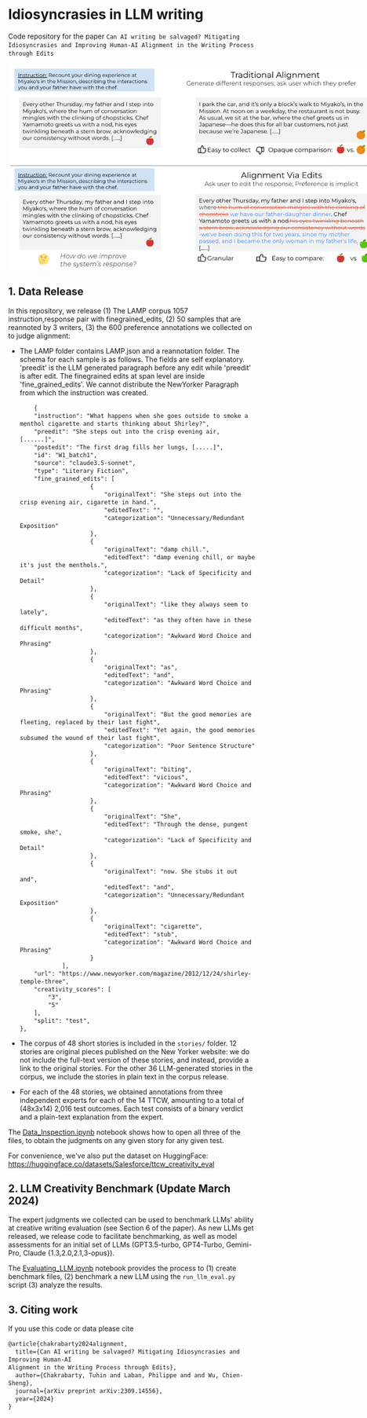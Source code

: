 # Idiosyncrasies in LLM writing

Code repository for the paper `Can AI writing be salvaged? Mitigating Idiosyncrasies and Improving Human-AI Alignment in the Writing Process through Edits`

<p align="center" style="width: 750px;">
  <img width="750" style='vertical-align: middle;' src="images/intro.png">
</p>

## 1. Data Release

In this repository, we release (1) The LAMP corpus 1057 instruction,response pair with finegrained_edits, (2) 50 samples that are reannoted by 3 writers, (3) the 600 preference annotations we collected on to judge alignment:

- The LAMP folder contains LAMP.json and a reannotation folder. The schema for each sample is as follows. The fields are self explanatory. 'preedit' is the LLM generated paragraph before any edit while 'preedit' is after edit. The finegrained edits at span level are inside 'fine_grained_edits'. We cannot distribute the NewYorker Paragraph from which the instruction was created. 
  
    ```
        {
        "instruction": "What happens when she goes outside to smoke a menthol cigarette and starts thinking about Shirley?",
        "preedit": "She steps out into the crisp evening air, [......]",
        "postedit": "The first drag fills her lungs, [.....]",
        "id": "W1_batch1",
        "source": "claude3.5-sonnet",
        "type": "Literary Fiction",
        "fine_grained_edits": [
                        {
                            "originalText": "She steps out into the crisp evening air, cigarette in hand.",
                            "editedText": "",
                            "categorization": "Unnecessary/Redundant Exposition"
                        },
                        {
                            "originalText": "damp chill.",
                            "editedText": "damp evening chill, or maybe it's just the menthols.",
                            "categorization": "Lack of Specificity and Detail"
                        },
                        {
                            "originalText": "like they always seem to lately",
                            "editedText": "as they often have in these difficult months",
                            "categorization": "Awkward Word Choice and Phrasing"
                        },
                        {
                            "originalText": "as",
                            "editedText": "and",
                            "categorization": "Awkward Word Choice and Phrasing"
                        },
                        {
                            "originalText": "But the good memories are fleeting, replaced by their last fight",
                            "editedText": "Yet again, the good memories subsumed the wound of their last fight",
                            "categorization": "Poor Sentence Structure"
                        },
                        {
                            "originalText": "biting",
                            "editedText": "vicious",
                            "categorization": "Awkward Word Choice and Phrasing"
                        },
                        {
                            "originalText": "She",
                            "editedText": "Through the dense, pungent smoke, she",
                            "categorization": "Lack of Specificity and Detail"
                        },
                        {
                            "originalText": "now. She stubs it out and",
                            "editedText": "and",
                            "categorization": "Unnecessary/Redundant Exposition"
                        },
                        {
                            "originalText": "cigarette",
                            "editedText": "stub",
                            "categorization": "Awkward Word Choice and Phrasing"
                        }
                ],
        "url": "https://www.newyorker.com/magazine/2012/12/24/shirley-temple-three",
        "creativity_scores": [
            "3",
            "5"
        ],
        "split": "test",
    },
  ```
    
- The corpus of 48 short stories is included in the `stories/` folder. 12 stories are original pieces published on the New Yorker website: we do not include the full-text version of these stories, and instead, provide a link to the original stories. For the other 36 LLM-generated stories in the corpus, we include the stories in plain text in the corpus release.
- For each of the 48 stories, we obtained annotations from three independent experts for each of the 14 TTCW, amounting to a total of (48x3x14) 2,016 test outcomes. Each test consists of a binary verdict and a plain-text explanation from the expert.

The [Data_Inspection.ipynb](https://github.com/salesforce/creativity_eval/blob/main/Data_Inspection.ipynb) notebook shows how to open all three of the files, to obtain the judgments on any given story for any given test.

For convenience, we've also put the dataset on HuggingFace: https://huggingface.co/datasets/Salesforce/ttcw_creativity_eval

## 2. LLM Creativity Benchmark (Update March 2024)

The expert judgments we collected can be used to benchmark LLMs' ability at creative writing evaluation (see Section 6 of the paper).
As new LLMs get released, we release code to facilitate benchmarking, as well as model assessments for an initial set of LLMs (GPT3.5-turbo, GPT4-Turbo, Gemini-Pro, Claude {1.3,2.0,2.1,3-opus}).

The [Evaluating_LLM.ipynb](https://github.com/salesforce/creativity_eval/blob/main/Evaluating_LLM.ipynb) notebook provides the process to (1) create benchmark files, (2) benchmark a new LLM using the `run_llm_eval.py` script (3) analyze the results.

## 3. Citing work

If you use this code or data please cite
```
@article{chakrabarty2024alignment,
  title={Can AI writing be salvaged? Mitigating Idiosyncrasies and Improving Human-AI
Alignment in the Writing Process through Edits},
  author={Chakrabarty, Tuhin and Laban, Philippe and and Wu, Chien-Sheng},
  journal={arXiv preprint arXiv:2309.14556},
  year={2024}
}
```
